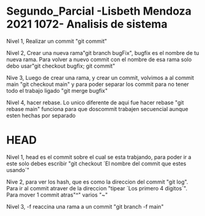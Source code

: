 # Segundo_Parcial -Lisbeth Mendoza 2021 1072- Analisis de sistema 
Nivel 1, Realizar un commit "git commit"

Nivel 2, Crear una nueva rama"git branch bugFix", bugfix es el nombre de tu nueva rama. Para volver a nuevo commit con el nombre de esa rama solo debo usar"git checkout bugfix; git commit"

Nive 3, Luego de crear una rama, y crear un commit, volvimos a al commit main "git checkout main" y para poder separar los commit para no tener todo el trabajo ligado "git merge bugfix"

Nivel 4, hacer rebase. Lo unico diferente de aqui fue hacer rebase "git rebase main" funciona para que doscommit trabajen secuencial aunque esten hechas por separado

# HEAD 
Nivel 1, head es el commit sobre el cual se esta trabjando, para poder ir a este solo debes escribir "git checkout ´El nombre del commit que estes usando´"

Nive 2, para ver los hash, que es como la direccion del commit "git log". Para ir al commit atraver de la direccion "tipear ´Los primero 4 digitos´". Para mover 1 commit atras"^" varios "~<num>" 
 
Nivel 3, -f reaccina una rama a un commit "git branch -f main" 

